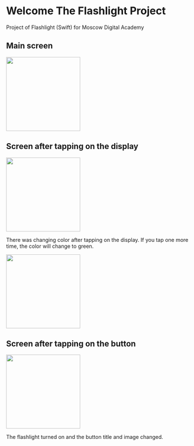 # Welcome The Flashlight Project 
Project of Flashlight (Swift) for Moscow Digital Academy


## Main screen

<img src="https://user-images.githubusercontent.com/92730312/147295409-5a7c0b0e-5731-4ad1-9423-d48f2efa422e.png" width="200" />

## Screen after tapping on the display

<img src="https://user-images.githubusercontent.com/92730312/147294689-3cde2996-daeb-471c-8853-27f0855ff3cb.png" width="200" />

There was changing color after tapping on the display. If you tap one more time, the color will change to green.

<img src="https://user-images.githubusercontent.com/92730312/147296813-f9fa4598-f18e-4441-b32e-971a6f39dbec.png" width="200" />

## Screen after tapping on the button

<img src="https://user-images.githubusercontent.com/92730312/147294918-9fd3048e-5486-45ba-9934-720f74975471.png" width="200" />

The flashlight turned on and the button title and image changed.



